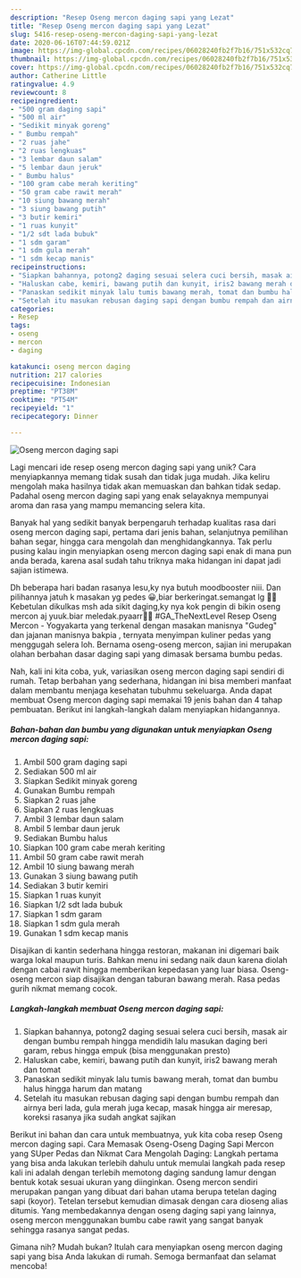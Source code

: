 ```yaml
---
description: "Resep Oseng mercon daging sapi yang Lezat"
title: "Resep Oseng mercon daging sapi yang Lezat"
slug: 5416-resep-oseng-mercon-daging-sapi-yang-lezat
date: 2020-06-16T07:44:59.021Z
image: https://img-global.cpcdn.com/recipes/06028240fb2f7b16/751x532cq70/oseng-mercon-daging-sapi-foto-resep-utama.jpg
thumbnail: https://img-global.cpcdn.com/recipes/06028240fb2f7b16/751x532cq70/oseng-mercon-daging-sapi-foto-resep-utama.jpg
cover: https://img-global.cpcdn.com/recipes/06028240fb2f7b16/751x532cq70/oseng-mercon-daging-sapi-foto-resep-utama.jpg
author: Catherine Little
ratingvalue: 4.9
reviewcount: 8
recipeingredient:
- "500 gram daging sapi"
- "500 ml air"
- "Sedikit minyak goreng"
- " Bumbu rempah"
- "2 ruas jahe"
- "2 ruas lengkuas"
- "3 lembar daun salam"
- "5 lembar daun jeruk"
- " Bumbu halus"
- "100 gram cabe merah keriting"
- "50 gram cabe rawit merah"
- "10 siung bawang merah"
- "3 siung bawang putih"
- "3 butir kemiri"
- "1 ruas kunyit"
- "1/2 sdt lada bubuk"
- "1 sdm garam"
- "1 sdm gula merah"
- "1 sdm kecap manis"
recipeinstructions:
- "Siapkan bahannya, potong2 daging sesuai selera cuci bersih, masak air dengan bumbu rempah hingga mendidih lalu masukan daging beri garam, rebus hingga empuk (bisa menggunakan presto)"
- "Haluskan cabe, kemiri, bawang putih dan kunyit, iris2 bawang merah dan tomat"
- "Panaskan sedikit minyak lalu tumis bawang merah, tomat dan bumbu halus hingga harum dan matang"
- "Setelah itu masukan rebusan daging sapi dengan bumbu rempah dan airnya beri lada, gula merah juga kecap, masak hingga air meresap, koreksi rasanya jika sudah angkat sajikan"
categories:
- Resep
tags:
- oseng
- mercon
- daging

katakunci: oseng mercon daging 
nutrition: 217 calories
recipecuisine: Indonesian
preptime: "PT38M"
cooktime: "PT54M"
recipeyield: "1"
recipecategory: Dinner

---
```



![Oseng mercon daging sapi](https://img-global.cpcdn.com/recipes/06028240fb2f7b16/751x532cq70/oseng-mercon-daging-sapi-foto-resep-utama.jpg)

Lagi mencari ide resep oseng mercon daging sapi yang unik? Cara menyiapkannya memang tidak susah dan tidak juga mudah. Jika keliru mengolah maka hasilnya tidak akan memuaskan dan bahkan tidak sedap. Padahal oseng mercon daging sapi yang enak selayaknya mempunyai aroma dan rasa yang mampu memancing selera kita.

Banyak hal yang sedikit banyak berpengaruh terhadap kualitas rasa dari oseng mercon daging sapi, pertama dari jenis bahan, selanjutnya pemilihan bahan segar, hingga cara mengolah dan menghidangkannya. Tak perlu pusing kalau ingin menyiapkan oseng mercon daging sapi enak di mana pun anda berada, karena asal sudah tahu triknya maka hidangan ini dapat jadi sajian istimewa.

Dh beberapa hari badan rasanya lesu,ky nya butuh moodbooster niii. Dan pilihannya jatuh k masakan yg pedes 😀,biar berkeringat.semangat lg 💪💪 Kebetulan dikulkas msh ada sikit daging,ky nya kok pengin di bikin oseng mercon aj yuuk.biar meledak.pyaarr🎉🎉 #GA_TheNextLevel Resep Oseng Mercon - Yogyakarta yang terkenal dengan masakan manisnya &#34;Gudeg&#34; dan jajanan manisnya bakpia , ternyata menyimpan kuliner pedas yang menggugah selera loh. Bernama oseng-oseng mercon, sajian ini merupakan olahan berbahan dasar daging sapi yang dimasak bersama bumbu pedas.


Nah, kali ini kita coba, yuk, variasikan oseng mercon daging sapi sendiri di rumah. Tetap berbahan yang sederhana, hidangan ini bisa memberi manfaat dalam membantu menjaga kesehatan tubuhmu sekeluarga. Anda dapat membuat Oseng mercon daging sapi memakai 19 jenis bahan dan 4 tahap pembuatan. Berikut ini langkah-langkah dalam menyiapkan hidangannya.

<!--inarticleads1-->

##### Bahan-bahan dan bumbu yang digunakan untuk menyiapkan Oseng mercon daging sapi:

1. Ambil 500 gram daging sapi
1. Sediakan 500 ml air
1. Siapkan Sedikit minyak goreng
1. Gunakan  Bumbu rempah
1. Siapkan 2 ruas jahe
1. Siapkan 2 ruas lengkuas
1. Ambil 3 lembar daun salam
1. Ambil 5 lembar daun jeruk
1. Sediakan  Bumbu halus
1. Siapkan 100 gram cabe merah keriting
1. Ambil 50 gram cabe rawit merah
1. Ambil 10 siung bawang merah
1. Gunakan 3 siung bawang putih
1. Sediakan 3 butir kemiri
1. Siapkan 1 ruas kunyit
1. Siapkan 1/2 sdt lada bubuk
1. Siapkan 1 sdm garam
1. Siapkan 1 sdm gula merah
1. Gunakan 1 sdm kecap manis


Disajikan di kantin sederhana hingga restoran, makanan ini digemari baik warga lokal maupun turis. Bahkan menu ini sedang naik daun karena diolah dengan cabai rawit hingga memberikan kepedasan yang luar biasa. Oseng-oseng mercon siap disajikan dengan taburan bawang merah. Rasa pedas gurih nikmat memang cocok. 

<!--inarticleads2-->

##### Langkah-langkah membuat Oseng mercon daging sapi:

1. Siapkan bahannya, potong2 daging sesuai selera cuci bersih, masak air dengan bumbu rempah hingga mendidih lalu masukan daging beri garam, rebus hingga empuk (bisa menggunakan presto)
1. Haluskan cabe, kemiri, bawang putih dan kunyit, iris2 bawang merah dan tomat
1. Panaskan sedikit minyak lalu tumis bawang merah, tomat dan bumbu halus hingga harum dan matang
1. Setelah itu masukan rebusan daging sapi dengan bumbu rempah dan airnya beri lada, gula merah juga kecap, masak hingga air meresap, koreksi rasanya jika sudah angkat sajikan


Berikut ini bahan dan cara untuk membuatnya, yuk kita coba resep Oseng mercon daging sapi. Cara Memasak Oseng-Oseng Daging Sapi Mercon yang SUper Pedas dan Nikmat Cara Mengolah Daging: Langkah pertama yang bisa anda lakukan terlebih dahulu untuk memulai langkah pada resep kali ini adalah dengan terlebih memotong daging sandung lamur dengan bentuk kotak sesuai ukuran yang diinginkan. Oseng mercon sendiri merupakan pangan yang dibuat dari bahan utama berupa tetelan daging sapi (koyor). Tetelan tersebut kemudian dimasak dengan cara dioseng alias ditumis. Yang membedakannya dengan oseng daging sapi yang lainnya, oseng mercon menggunakan bumbu cabe rawit yang sangat banyak sehingga rasanya sangat pedas. 

Gimana nih? Mudah bukan? Itulah cara menyiapkan oseng mercon daging sapi yang bisa Anda lakukan di rumah. Semoga bermanfaat dan selamat mencoba!
